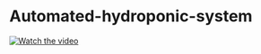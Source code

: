 # Automated-hydroponic-system

[![Watch the video](https://img.youtube.com/vi/ltD1d51hOK4/0.jpg)](https://www.youtube.com/watch?v=YOUTUBE_VIDEO_ID)
